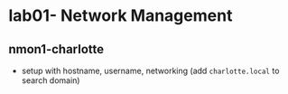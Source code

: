 # lab01- Network Management

## nmon1-charlotte
- setup with hostname, username, networking (add `charlotte.local` to search domain)


